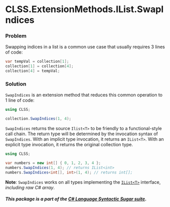 ﻿# CLSS.ExtensionMethods.IList.SwapIndices

### Problem

Swapping indices in a list is a common use case that usually requires 3 lines of code:

```csharp
var tempVal = collection[1];
collection[1] = collection[4];
collection[4] = tempVal;
```

### Solution

`SwapIndices` is an extension method that reduces this common operation to 1 line of code:

```csharp
using CLSS;

collection.SwapIndices(1, 4);
```

`SwapIndices` returns the source `Ilist<T>` to be friendly to a functional-style call chain. The return type will be determined by the invocation syntax of `SwapIndices`. With an implicit type invocation, it returns an `IList<T>`. With an explicit type invocation, it returns the original collection type.

```csharp
using CLSS;

var numbers = new int[] { 0, 1, 2, 3, 4 };
numbers.SwapIndices(1, 4); // returns IList<int>
numbers.SwapIndices<int[], int>(1, 4); // returns int[];
```

**Note**: `SwapIndices` works on all types implementing the [`IList<T>`](https://docs.microsoft.com/en-us/dotnet/api/system.collections.generic.ilist-1) interface, *including raw C# array*.

##### This package is a part of the [C# Language Syntactic Sugar suite](https://github.com/tonygiang/CLSS).